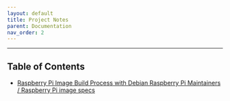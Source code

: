 ```yaml
---
layout: default
title: Project Notes
parent: Documentation
nav_order: 2
---
```

---------------------------------------------------------------------------------------------------
## Table of Contents

- [Raspberry Pi Image Build Process with Debian Raspberry Pi Maintainers / Raspberry Pi image specs](https://salsa.debian.org/raspi-team/image-specs) 











